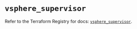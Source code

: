 # `vsphere_supervisor`

Refer to the Terraform Registry for docs: [`vsphere_supervisor`](https://registry.terraform.io/providers/vmware/vsphere/2.14.0/docs/resources/supervisor).
